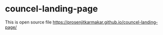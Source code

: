 # councel-landing-page
This is open source file
https://prosenjitkarmakar.github.io/councel-landing-page/
